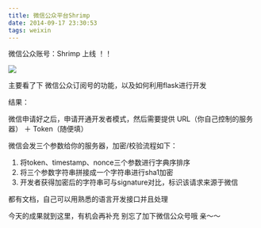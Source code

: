 ```yaml
---
title: 微信公众平台Shrimp
date: 2014-09-17 23:30:53
tags: weixin
---
```


微信公众账号：Shrimp 上线 ！！

![](http://bonfy.qiniudn.com/weixin.jpg)

主要看了下 微信公众订阅号的功能，以及如何利用flask进行开发

结果：

微信申请好之后，申请开通开发者模式，然后需要提供
URL（你自己控制的服务器） ＋ Token（随便填）

微信会发三个参数给你的服务器，加密/校验流程如下：
1. 将token、timestamp、nonce三个参数进行字典序排序
2. 将三个参数字符串拼接成一个字符串进行sha1加密
3. 开发者获得加密后的字符串可与signature对比，标识该请求来源于微信

都有文档，自己可以用熟悉的语言开发接口并且处理

今天的成果就到这里，有机会再补充
别忘了加下微信公众号哦 亲～～
